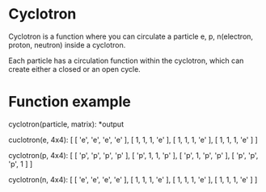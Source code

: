 # Cyclotron

Cyclotron is a function where you can circulate a particle e, p, n(electron, proton, neutron) inside a cyclotron.

Each particle has a circulation function within the cyclotron, which can create either a closed or an open cycle.

# Function example

cyclotron(particle, matrix): *output

cuclotron(e, 4x4): [
  [ 'e', 'e', 'e', 'e' ],
  [ 1, 1, 1, 'e' ],
  [ 1, 1, 1, 'e' ],
  [ 1, 1, 1, 'e' ]
]

cyclotron(p, 4x4): [
  [ 'p', 'p', 'p', 'p' ],
  [ 'p', 1, 1, 'p' ],
  [ 'p', 1, 'p', 'p' ],
  [ 'p', 'p', 'p', 1 ]
]

cyclotron(n, 4x4): [
  [ 'e', 'e', 'e', 'e' ],
  [ 1, 1, 1, 'e' ],
  [ 1, 1, 1, 'e' ],
  [ 1, 1, 1, 'e' ]
]
